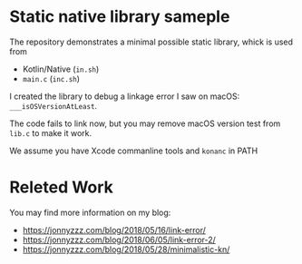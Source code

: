 Static native library sameple
=============================


The repository demonstrates a minimal possible static library,
whick is used from 
 - Kotlin/Native (`in.sh`)
 - `main.c` (`inc.sh`)

I created the library to debug a linkage error I saw on macOS: `___isOSVersionAtLeast`.

The code fails to link now, but you may remove macOS version test from `lib.c` to make it work.


We assume you have Xcode commanline tools and `konanc` in PATH



Releted Work
============

You may find more information on my blog:

- https://jonnyzzz.com/blog/2018/05/16/link-error/
- https://jonnyzzz.com/blog/2018/06/05/link-error-2/
- https://jonnyzzz.com/blog/2018/05/28/minimalistic-kn/



